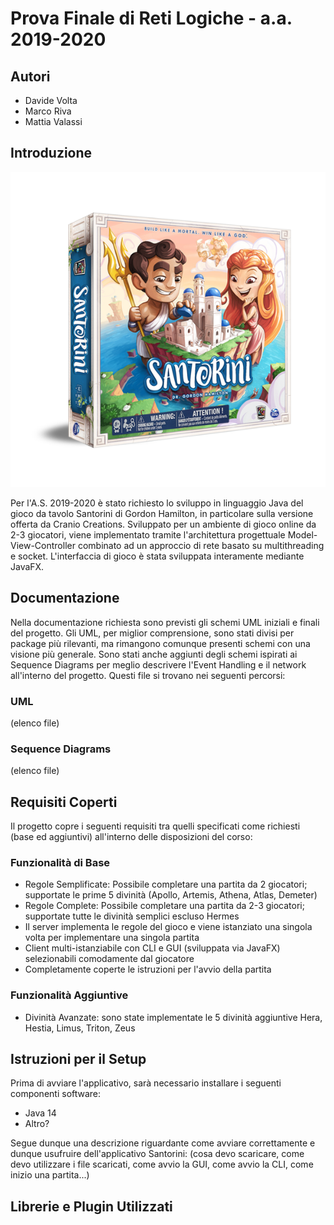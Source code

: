 Prova Finale di Reti Logiche - a.a. 2019-2020
=====

Autori
-----

* Davide Volta
* Marco Riva
* Mattia Valassi

Introduzione
-----
![Immagine intro Santorini.](images/santorini.png)

Per l'A.S. 2019-2020 è stato richiesto lo sviluppo in linguaggio Java del gioco da tavolo Santorini di Gordon Hamilton, in particolare sulla versione offerta da Cranio Creations.
Sviluppato per un ambiente di gioco online da 2-3 giocatori, viene implementato tramite l'architettura progettuale Model-View-Controller combinato ad un approccio di rete basato su multithreading e socket.
L'interfaccia di gioco è stata sviluppata interamente mediante JavaFX.

Documentazione
-----
Nella documentazione richiesta sono previsti gli schemi UML iniziali e finali del progetto. Gli UML, per miglior comprensione, sono stati divisi per package più rilevanti, ma rimangono comunque presenti schemi con una visione più generale.
Sono stati anche aggiunti degli schemi ispirati ai Sequence Diagrams per meglio descrivere l'Event Handling e il network all'interno del progetto.
Questi file si trovano nei seguenti percorsi:

### UML
(elenco file)

### Sequence Diagrams
(elenco file)

Requisiti Coperti
-----

Il progetto copre i seguenti requisiti tra quelli specificati come richiesti (base ed aggiuntivi) all'interno delle disposizioni del corso:

### Funzionalità di Base

* Regole Semplificate: Possibile completare una partita da 2 giocatori; supportate le prime 5 divinità (Apollo, Artemis, Athena, Atlas, Demeter)
* Regole Complete: Possibile completare una partita da 2-3 giocatori; supportate tutte le divinità semplici escluso Hermes
* Il server implementa le regole del gioco e viene istanziato una singola volta per implementare una singola partita
* Client multi-istanziabile con CLI e GUI (sviluppata via JavaFX) selezionabili comodamente dal giocatore
* Completamente coperte le istruzioni per l'avvio della partita

### Funzionalità Aggiuntive

* Divinità Avanzate: sono state implementate le 5 divinità aggiuntive Hera, Hestia, Limus, Triton, Zeus

Istruzioni per il Setup
-----

Prima di avviare l'applicativo, sarà necessario installare i seguenti componenti software:

* Java 14
* Altro?

Segue dunque una descrizione riguardante come avviare correttamente e dunque usufruire dell'applicativo Santorini:
(cosa devo scaricare, come devo utilizzare i file scaricati, come avvio la GUI, come avvio la CLI, come inizio una partita...)


Librerie e Plugin Utilizzati
-----

